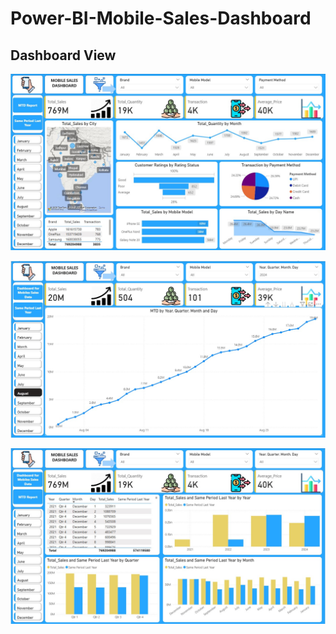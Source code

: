 # Power-BI-Mobile-Sales-Dashboard

## Dashboard View
![image alt](https://github.com/DilrukshiManjula07/Power-BI-Mobile-Sales-Dashboard/blob/5282e0b53047c07373a04dda3ee973b3791e11df/Dashboard1.jpg)


![image_alt](https://github.com/DilrukshiManjula07/Power-BI-Mobile-Sales-Dashboard/blob/5aaa7c729635bb63df1c28353291d55960655207/Dashboard2.jpg)


![image_alt](https://github.com/DilrukshiManjula07/Power-BI-Mobile-Sales-Dashboard/blob/616e05c17a980227e3053a8c0748e7aa06582975/Dashboard3.jpg)


